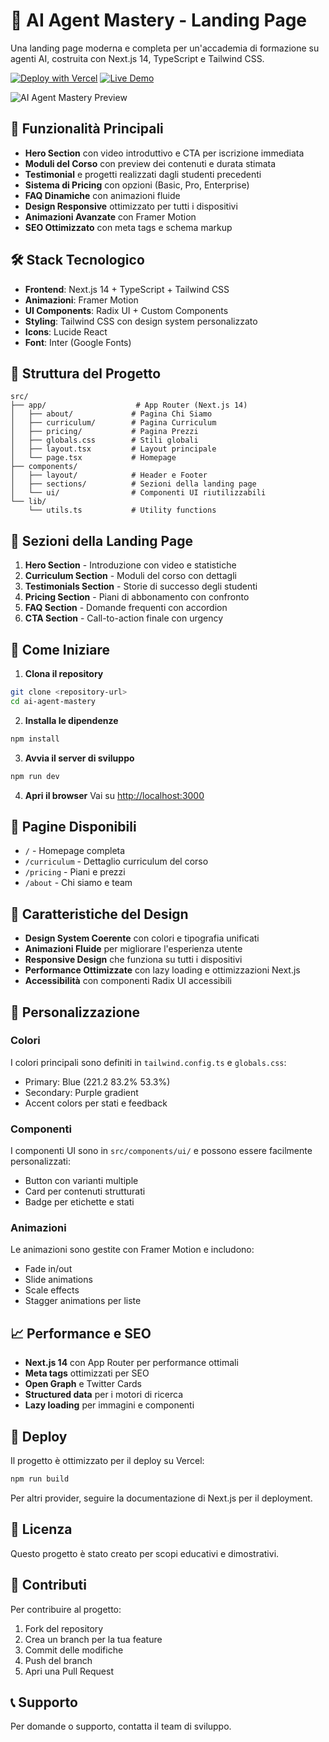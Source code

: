 # 🚀 AI Agent Mastery - Landing Page

Una landing page moderna e completa per un'accademia di formazione su agenti AI, costruita con Next.js 14, TypeScript e Tailwind CSS.

[![Deploy with Vercel](https://vercel.com/button)](https://vercel.com/new/clone?repository-url=https://github.com/wwhitesoft/ai-agent-mastery-landing)
[![Live Demo](https://img.shields.io/badge/Live-Demo-brightgreen)](https://ai-agent-mastery-landing.vercel.app)

![AI Agent Mastery Preview](https://via.placeholder.com/1200x600/3B82F6/FFFFFF?text=AI+Agent+Mastery)

## 🚀 Funzionalità Principali

- **Hero Section** con video introduttivo e CTA per iscrizione immediata
- **Moduli del Corso** con preview dei contenuti e durata stimata
- **Testimonial** e progetti realizzati dagli studenti precedenti
- **Sistema di Pricing** con opzioni (Basic, Pro, Enterprise)
- **FAQ Dinamiche** con animazioni fluide
- **Design Responsive** ottimizzato per tutti i dispositivi
- **Animazioni Avanzate** con Framer Motion
- **SEO Ottimizzato** con meta tags e schema markup

## 🛠️ Stack Tecnologico

- **Frontend**: Next.js 14 + TypeScript + Tailwind CSS
- **Animazioni**: Framer Motion
- **UI Components**: Radix UI + Custom Components
- **Styling**: Tailwind CSS con design system personalizzato
- **Icons**: Lucide React
- **Font**: Inter (Google Fonts)

## 📁 Struttura del Progetto

```
src/
├── app/                    # App Router (Next.js 14)
│   ├── about/             # Pagina Chi Siamo
│   ├── curriculum/        # Pagina Curriculum
│   ├── pricing/           # Pagina Prezzi
│   ├── globals.css        # Stili globali
│   ├── layout.tsx         # Layout principale
│   └── page.tsx           # Homepage
├── components/
│   ├── layout/            # Header e Footer
│   ├── sections/          # Sezioni della landing page
│   └── ui/                # Componenti UI riutilizzabili
└── lib/
    └── utils.ts           # Utility functions
```

## 🎨 Sezioni della Landing Page

1. **Hero Section** - Introduzione con video e statistiche
2. **Curriculum Section** - Moduli del corso con dettagli
3. **Testimonials Section** - Storie di successo degli studenti
4. **Pricing Section** - Piani di abbonamento con confronto
5. **FAQ Section** - Domande frequenti con accordion
6. **CTA Section** - Call-to-action finale con urgency

## 🚀 Come Iniziare

1. **Clona il repository**
```bash
git clone <repository-url>
cd ai-agent-mastery
```

2. **Installa le dipendenze**
```bash
npm install
```

3. **Avvia il server di sviluppo**
```bash
npm run dev
```

4. **Apri il browser**
Vai su [http://localhost:3000](http://localhost:3000)

## 📱 Pagine Disponibili

- `/` - Homepage completa
- `/curriculum` - Dettaglio curriculum del corso
- `/pricing` - Piani e prezzi
- `/about` - Chi siamo e team

## 🎯 Caratteristiche del Design

- **Design System Coerente** con colori e tipografia unificati
- **Animazioni Fluide** per migliorare l'esperienza utente
- **Responsive Design** che funziona su tutti i dispositivi
- **Performance Ottimizzate** con lazy loading e ottimizzazioni Next.js
- **Accessibilità** con componenti Radix UI accessibili

## 🔧 Personalizzazione

### Colori
I colori principali sono definiti in `tailwind.config.ts` e `globals.css`:
- Primary: Blue (221.2 83.2% 53.3%)
- Secondary: Purple gradient
- Accent colors per stati e feedback

### Componenti
I componenti UI sono in `src/components/ui/` e possono essere facilmente personalizzati:
- Button con varianti multiple
- Card per contenuti strutturati
- Badge per etichette e stati

### Animazioni
Le animazioni sono gestite con Framer Motion e includono:
- Fade in/out
- Slide animations
- Scale effects
- Stagger animations per liste

## 📈 Performance e SEO

- **Next.js 14** con App Router per performance ottimali
- **Meta tags** ottimizzati per SEO
- **Open Graph** e Twitter Cards
- **Structured data** per i motori di ricerca
- **Lazy loading** per immagini e componenti

## 🚀 Deploy

Il progetto è ottimizzato per il deploy su Vercel:

```bash
npm run build
```

Per altri provider, seguire la documentazione di Next.js per il deployment.

## 📝 Licenza

Questo progetto è stato creato per scopi educativi e dimostrativi.

## 🤝 Contributi

Per contribuire al progetto:
1. Fork del repository
2. Crea un branch per la tua feature
3. Commit delle modifiche
4. Push del branch
5. Apri una Pull Request

## 📞 Supporto

Per domande o supporto, contatta il team di sviluppo.
